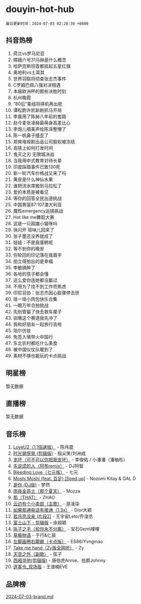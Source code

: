 # douyin-hot-hub

`最后更新时间：2024-07-03 02:20:39 +0800`

## 抖音热榜

1. 荷兰vs罗马尼亚
1. 嫦娥六号31马赫是什么概念
1. 哈萨克斯坦首都挂起五星红旗
1. 奥地利vs土耳其
1. 世界羽联将彻查张志杰事件
1. C罗姆巴佩八强对决相遇
1. 本届欧洲杯的那些决胜时刻
1. 杭州晚霞
1. “80后”乘组将择机再出舱
1. 谭松韵许凯新剧抓马开局
1. 李晨用了陈赫八年前的套路
1. 赵今麦张凌赫最萌身高差比心
1. 李炮儿唱美声给陈泽整懵了
1. 陈一帆鼻子撞歪了
1. 郑爽电视剧出品公司股权被冻结
1. 高铁上如何打发时间
1. 鬼灭之刃 无限城决战
1. 当我用中式教育对待长辈
1. 印度踩踏事件已致130死
1. 新一轮汽车价格战又来了吗
1. 黄皮是什么神仙水果
1. 谁把流水席搬到马拉松了
1. 爱的本质是被看见
1. 等你的回答全民出道挑战
1. 中国男篮87:107澳大利亚
1. 魔性emergency运镜挑战
1. Hot like me舞蹈大赛
1. 这是一只超雄小猫咪吗
1. 快闪开 班味儿回来了
1. 张子墨还没养就成了
1. 娃娃：不是我蛋糕呢
1. 等不到你的晚安
1. 你轮回的印记落在我眉宇
1. 拍立得拍出的是幸福
1. 李敏镐肿了
1. 各地的孩子都会懂
1. 这么爱你连她都没赢过
1. 不用为了找不到工作而焦虑
1. 印尼羽协：张志杰因心脏骤停去世
1. 瑶一瑶小肉包快乐合集
1. 一眼万年合拍挑战
1. 先别管猫了快去救车厘子
1. 驯鹰这个赛道我先冲了
1. 我和好朋友一起旅行去啦
1. 珀尔仿妆
1. 免签入境带火中国行
1. 东北农村都吃什么美食
1. 被中国仪仗队暖到了
1. 素材不够也能玩的卡点挑战

## 明星榜

暂无数据

## 直播榜

暂无数据

## 音乐榜

1. [LoveU2（1.1倍速版）](https://sf5-hl-cdn-tos.douyinstatic.com/obj/tos-cn-ve-2774/oQMeDffLaEmgMwgCOEMAFCI6INzoFPgWdD0rsa) - 陈伟霆
1. [时光晃呀晃 (剪辑版)](https://sf5-hl-cdn-tos.douyinstatic.com/obj/tos-cn-ve-2774/o8ACeQem3gwI1x3GIYGAfKG0LJebKFRJDwRwyW) - 指尖笑/刘洲成
1. [宠坏（可不可以你把我宠坏）](https://sf5-hl-cdn-tos.douyinstatic.com/obj/tos-cn-ve-2774/ocWI8ft2gd0rAfXKzvKGeMQM6fVLTLfA8UJzwl) - 李俊佑 / 小潘潘（潘柚彤）
1. [先说谎的人（阿布remix）](https://sf5-hl-cdn-tos.douyinstatic.com/obj/tos-cn-ve-2774/owQtOFmAzBgxBKDOYfeCTQTgE9cDORrOQqmCZy) - DJ阿智
1. [Bleeding Love（七元版）](https://sf3-cdn-tos.douyinstatic.com/obj/tos-cn-ve-2774/oEgC9eZFHQ1MfSRnrfkzFp8AayDWqAQMABBgUs) - 七元
1. [Moshi Moshi (feat. 百足) [Sped up]](https://sf5-hl-cdn-tos.douyinstatic.com/obj/tos-cn-ve-2774/ocCPFQcXJLeroaIdQLIGAoeeYM3OAUYGDguHXz) - Nozomi Kitay & GAL D
1. [是你 (DJ版)](https://sf5-hl-cdn-tos.douyinstatic.com/obj/tos-cn-ve-2774/1ec766e572b34c42853ce6315d426850) - 梦然
1. [雨夜金菲士（那个夏天）](https://sf5-hl-cdn-tos.douyinstatic.com/obj/tos-cn-ve-2774/osPmPLDWQBBE2Z6bftCgYwkFaF4pEYEneXaZQs) - Mozza
1. [那（THAT）](https://sf3-cdn-tos.douyinstatic.com/obj/tos-cn-ve-2774/oIIWGeBZCnlGx9tl0gFlCfwlQbj7QWAD8HYAGg) - ZHAO
1. [云边有个小卖部（主歌）](https://sf5-hl-cdn-tos.douyinstatic.com/obj/tos-cn-ve-2774/okvgzOZylLA4WYUHkAhpy5DrCiqAmBjiMIkJp) - 是凌柒
1. [如果那通电话有接通（1.3x）](https://sf5-hl-cdn-tos.douyinstatic.com/obj/tos-cn-ve-2774/ocJeJKhUhAJG8EYZiEFfGFAPkD3beMQ5mwDv1e) - Dior大颖
1. [若月亮没来 (片段2)](https://sf3-cdn-tos.douyinstatic.com/obj/tos-cn-ve-2774/ocQavLLjkCOeDxGyYeIMGgNAIwJ0QXE1Ve3Fzv) - 王宇宙Leto/乔浚丞
1. [富士山下 - 剪辑版](https://sf3-cdn-tos.douyinstatic.com/obj/tos-cn-ve-2774/o4QGmeUZhQXvtC5BDkogeQni8WbdCBUJEYI12v) - 余超颖
1. [执子之手（和你永不分离）](https://sf5-hl-cdn-tos.douyinstatic.com/obj/tos-cn-ve-2774/oU4mUWISThYfqtA61VOl8PAQGeK2LGGQfFCZfY) - 宝石Gem\哩哩
1. [草莓物语](https://sf5-hl-cdn-tos.douyinstatic.com/obj/tos-cn-ve-2774/okynhJ7jEAIIZBfsLgYMEI8QC3WbQNN66RKzhT) - 于行&仁辰
1. [左脚画圈右脚踢（卡点版）](https://sf3-cdn-tos.douyinstatic.com/obj/tos-cn-ve-2774/oAoAIr8BJv8B7W4CEBMsaSfDWrAiF4izwIDMJg) - ES86/Yvngmao
1. [Take me hand（Zy版全网听）](https://sf6-cdn-tos.douyinstatic.com/obj/tos-cn-ve-2774/owyUoUuVpA1I7BiszAYMSqbGseWQw8P7Ea2BiR) - Zy
1. [天空之外（副歌）](https://sf3-cdn-tos.douyinstatic.com/obj/tos-cn-ve-2774/oAYn0BTp8jS8iSyZSHMUWAikyvAWI1c7aiJTr) - 弦子
1. [西厢寻他(剪辑版)](https://sf6-cdn-tos.douyinstatic.com/obj/tos-cn-ve-2774/oUsAVfAQKlRNxEv5qxvIB8o5qmIWUcXbzJKJhw) - 唐伯虎Annie、伯爵Johnny
1. [逐客令_现场版](https://sf5-hl-cdn-tos.douyinstatic.com/obj/tos-cn-ve-2774/okjvqFftEMAIgLPvI8f4MT5CZVyxmDQdBOwjBv) - 王澳楠EVE

## 品牌榜

[2024-07-03-brand.md](2024-07-03-brand.md)
